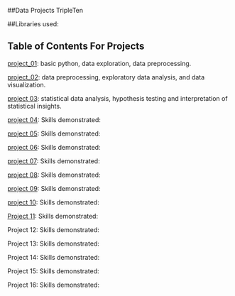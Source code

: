 ##Data Projects TripleTen 

##Libraries used: 

## Table of Contents For Projects 

[project_01](https://github.com/L7-design/Data_projects_TripleTen/tree/main/project_01):
basic python, data exploration, data preprocessing.  

[project_02](https://github.com/L7-design/Data_projects_TripleTen/tree/main/project_02): 
data preprocessing, exploratory data analysis, and data visualization. 

[project 03](https://github.com/L7-design/Data_projects_TripleTen/tree/main/project_03): 
statistical data analysis, hypothesis testing and interpretation of statistical insights. 

[project 04](https://github.com/L7-design/Data_projects_TripleTen/tree/main/project_04): 
Skills demonstrated:

[project 05](https://github.com/L7-design/Data_projects_TripleTen/tree/main/project_05): 
Skills demonstrated:

[project 06](https://github.com/L7-design/Data_projects_TripleTen/tree/main/project_06): 
Skills demonstrated:

[project 07](https://github.com/L7-design/Data_projects_TripleTen/tree/main/project_07): 
Skills demonstrated:

[project 08](https://github.com/L7-design/Data_projects_TripleTen/tree/main/project_08): 
Skills demonstrated:

[project 09](https://github.com/L7-design/Data_projects_TripleTen/tree/main/project_09): 
Skills demonstrated:

[project 10](https://github.com/L7-design/Data_projects_TripleTen/tree/main/project_10): 
Skills demonstrated:

[Project 11](https://github.com/L7-design/Data_projects_TripleTen/tree/main/project_11): 
Skills demonstrated:

Project 12: 
Skills demonstrated:

Project 13: 
Skills demonstrated:

Project 14: 
Skills demonstrated:

Project 15: 
Skills demonstrated:

Project 16: 
Skills demonstrated:
